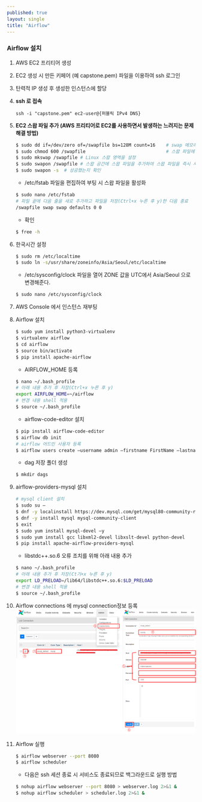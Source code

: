 ```yaml
--- 
published: true
layout: single
title: "Airflow"
---
```


### Airflow 설치

1. AWS EC2 프리티어 생성
  
2. EC2 생성 시 만든 키페어 (예 capstone.pem) 파일을
  이용하여 ssh 로그인
  
3. 탄력적 IP 생성 후
  생성한 인스턴스에 할당
  
4. **ssh 로 접속**
  
    ```
    ssh -i "capstone.pem" ec2-user@{퍼블릭 IPv4 DNS}
    ```
  
5. **EC2 스왑 파일 추가 (AWS 프리티어로 EC2를 사용하면서 발생하는 느려지는 문제 해결 방법)**
    ```bash
    $ sudo dd if=/dev/zero of=/swapfile bs=128M count=16    # swap 메모리를 할당
    $ sudo chmod 600 /swapfile                              # 스왑 파일에 대한 읽기 및 쓰기 권한 업데이트
    $ sudo mkswap /swapfile # Linux 스왑 영역을 설정
    $ sudo swapon /swapfile # 스왑 공간에 스왑 파일을 추가하여 스왑 파일을 즉시 사용할 수 있도록 만듦
    $ sudo swapon -s  # 성공했는지 확인
    ```
    
   - /etc/fstab 파일을 편집하여 부팅 시 스왑 파일을 활성화
    
    ```bash
    $ sudo nano /etc/fstab
    # 파일 끝에 다음 줄을 새로 추가하고 파일을 저장(Ctrl+x 누른 후 y)한 다음 종료
    /swapfile swap swap defaults 0 0
    ```
    
     - 확인
    
    ```bash
    $ free -h
    ```
    

6. 한국시간 설정

    ```bash
    $ sudo rm /etc/localtime
    $ sudo ln -s/usr/share/zoneinfo/Asia/Seoul/etc/localtime
    ```

      - /etc/sysconfig/clock 파일을 열어 ZONE 값을 UTC에서 Asia/Seoul 으로 변경해준다.
  

    ```bash
    $ sudo nano /etc/sysconfig/clock
    ```

7. AWS Console 에서 인스턴스 재부팅

8. Airflow 설치
    ```bash
    $ sudo yum install python3-virtualenv
    $ virtualenv airflow
    $ cd airflow
    $ source bin/activate
    $ pip install apache-airflow
    ```
    - AIRFLOW_HOME 등록 
    ```bash
    $ nano ~/.bash_profile
    # 아래 내용 추가 후 저장(Ctrl+x 누른 후 y)
    export AIRFLOW_HOME=~/airflow
    # 변경 내용 shell 적용
    $ source ~/.bash_profile
    ```

    - airflow-code-editor 설치
    ```bash
    $ pip install airflow-code-editor
    $ airflow db init
    # airflow 어드민 사용자 등록
    $ airflow users create –username admin –firstname FirstName –lastname LastName –role Admin --email 메일주소
    ```

    - dag 저장 폴더 생성
    ```bash
    $ mkdir dags
    ```
9. airflow-providers-mysql 설치 
    ```bash
    # mysql client 설치 
    $ sudo su –
    $ dnf -y localinstall https://dev.mysql.com/get/mysql80-community-release-el9-4.noarch.rpm
    $ dnf -y install mysql mysql-community-client
    $ exit 
    $ sudo yum install mysql-devel –y
    $ sudo yum install gcc libxml2-devel libxslt-devel python-devel
    $ pip install apache-airflow-providers-mysql
    ```

    - libstdc++.so.6 오류 조치를 위해 아래 내용 추가
    ```bash
    $ nano ~/.bash_profile
    # 아래 내용 추가 후 저장(Ct기+x 누른 후 y)
    export LD_PRELOAD=/lib64/libstdc++.so.6:$LD_PRELOAD
    # 변경 내용 shell 적용
    $ source ~/.bash_profile    
    ```

10. Airflow connections 에 mysql connection정보 등록
![Airflow connections 에 mysql connection정보 등록](image.png)

11. Airflow 실행 
    ```bash
    $ airflow webserver --port 8080 
    $ airflow scheduler 
    ```

    - 다음은 ssh 세션 종료 시 서비스도 종료되므로 백그라운드로 실행 방법
    ```bash
    $ nohup airflow webserver --port 8080 > webserver.log 2>&1 &
    $ nohup airflow scheduler > scheduler.log 2>&1 &    
    ```


